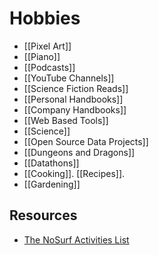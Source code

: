 # Hobbies

- [[Pixel Art]]
- [[Piano]]
- [[Podcasts]]
- [[YouTube Channels]]
- [[Science Fiction Reads]]
- [[Personal Handbooks]]
- [[Company Handbooks]]
- [[Web Based Tools]]
- [[Science]]
- [[Open Source Data Projects]]
- [[Dungeons and Dragons]]
- [[Datathons]]
- [[Cooking]]. [[Recipes]].
- [[Gardening]]

## Resources

- [The NoSurf Activities List](https://nosurf.net/activity-list/)
